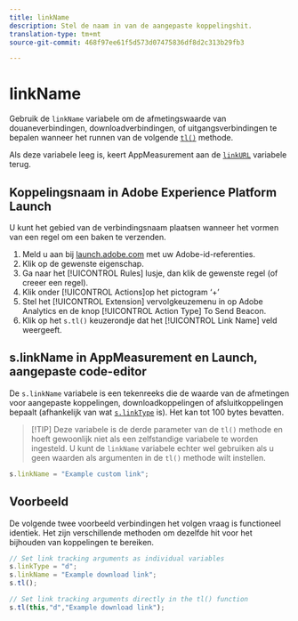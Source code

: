 ```yaml
---
title: linkName
description: Stel de naam in van de aangepaste koppelingshit.
translation-type: tm+mt
source-git-commit: 468f97ee61f5d573d07475836df8d2c313b29fb3

---
```



# linkName

Gebruik de `linkName` variabele om de afmetingswaarde van douaneverbindingen, downloadverbindingen, of uitgangsverbindingen te bepalen wanneer het runnen van de volgende [`tl()`](../functions/tl-method.md) methode.

Als deze variabele leeg is, keert AppMeasurement aan de [`linkURL`](linkurl.md) variabele terug.

## Koppelingsnaam in Adobe Experience Platform Launch

U kunt het gebied van de verbindingsnaam plaatsen wanneer het vormen van een regel om een baken te verzenden.

1. Meld u aan bij [launch.adobe.com](https://launch.adobe.com) met uw Adobe-id-referenties.
2. Klik op de gewenste eigenschap.
3. Ga naar het [!UICONTROL Rules] lusje, dan klik de gewenste regel (of creeer een regel).
4. Klik onder [!UICONTROL Actions]op het pictogram ‘+’
5. Stel het [!UICONTROL Extension] vervolgkeuzemenu in op Adobe Analytics en de knop [!UICONTROL Action Type] To Send Beacon.
6. Klik op het `s.tl()` keuzerondje dat het [!UICONTROL Link Name] veld weergeeft.

## s.linkName in AppMeasurement en Launch, aangepaste code-editor

De `s.linkName` variabele is een tekenreeks die de waarde van de afmetingen voor aangepaste koppelingen, downloadkoppelingen of afsluitkoppelingen bepaalt (afhankelijk van wat [`s.linkType`](linktype.md) is). Het kan tot 100 bytes bevatten.

> [!TIP] Deze variabele is de derde parameter van de `tl()` methode en hoeft gewoonlijk niet als een zelfstandige variabele te worden ingesteld. U kunt de `linkName` variabele echter wel gebruiken als u geen waarden als argumenten in de `tl()` methode wilt instellen.

```js
s.linkName = "Example custom link";
```

## Voorbeeld

De volgende twee voorbeeld verbindingen het volgen vraag is functioneel identiek. Het zijn verschillende methoden om dezelfde hit voor het bijhouden van koppelingen te bereiken.

```js
// Set link tracking arguments as individual variables
s.linkType = "d";
s.linkName = "Example download link";
s.tl();

// Set link tracking arguments directly in the tl() function
s.tl(this,"d","Example download link");
```
